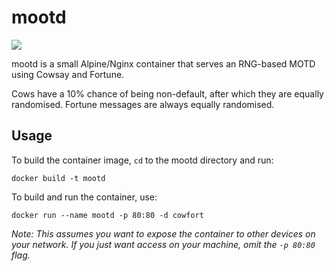 # mootd

![](https://img.shields.io/badge/status-maintained-green)

mootd is a small Alpine/Nginx container that serves an RNG-based MOTD using Cowsay and Fortune.

Cows have a 10% chance of being non-default, after which they are equally randomised. Fortune messages are always equally randomised.

## Usage

To build the container image, `cd` to the mootd directory and run:

`docker build -t mootd`

To build and run the container, use:

`docker run --name mootd -p 80:80 -d cowfort`

*Note: This assumes you want to expose the container to other devices on your network. If you just want access on your machine, omit the `-p 80:80` flag.*
